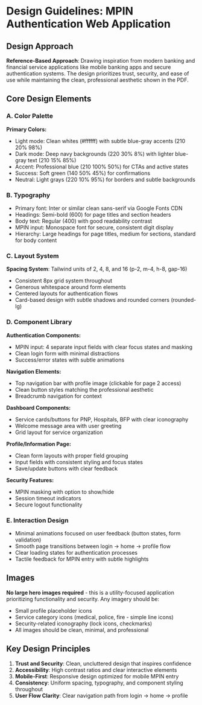 # Design Guidelines: MPIN Authentication Web Application

## Design Approach
**Reference-Based Approach**: Drawing inspiration from modern banking and financial service applications like mobile banking apps and secure authentication systems. The design prioritizes trust, security, and ease of use while maintaining the clean, professional aesthetic shown in the PDF.

## Core Design Elements

### A. Color Palette
**Primary Colors:**
- Light mode: Clean whites (#ffffff) with subtle blue-gray accents (210 20% 98%)
- Dark mode: Deep navy backgrounds (220 30% 8%) with lighter blue-gray text (210 15% 85%)
- Accent: Professional blue (210 100% 50%) for CTAs and active states
- Success: Soft green (140 50% 45%) for confirmations
- Neutral: Light grays (220 10% 95%) for borders and subtle backgrounds

### B. Typography
- Primary font: Inter or similar clean sans-serif via Google Fonts CDN
- Headings: Semi-bold (600) for page titles and section headers
- Body text: Regular (400) with good readability contrast
- MPIN input: Monospace font for secure, consistent digit display
- Hierarchy: Large headings for page titles, medium for sections, standard for body content

### C. Layout System
**Spacing System**: Tailwind units of 2, 4, 8, and 16 (p-2, m-4, h-8, gap-16)
- Consistent 8px grid system throughout
- Generous whitespace around form elements
- Centered layouts for authentication flows
- Card-based design with subtle shadows and rounded corners (rounded-lg)

### D. Component Library

**Authentication Components:**
- MPIN input: 4 separate input fields with clear focus states and masking
- Clean login form with minimal distractions
- Success/error states with subtle animations

**Navigation Elements:**
- Top navigation bar with profile image (clickable for page 2 access)
- Clean button styles matching the professional aesthetic
- Breadcrumb navigation for context

**Dashboard Components:**
- Service cards/buttons for PNP, Hospitals, BFP with clear iconography
- Welcome message area with user greeting
- Grid layout for service organization

**Profile/Information Page:**
- Clean form layouts with proper field grouping
- Input fields with consistent styling and focus states
- Save/update buttons with clear feedback

**Security Features:**
- MPIN masking with option to show/hide
- Session timeout indicators
- Secure logout functionality

### E. Interaction Design
- Minimal animations focused on user feedback (button states, form validation)
- Smooth page transitions between login → home → profile flow
- Clear loading states for authentication processes
- Tactile feedback for MPIN entry with subtle highlights

## Images
**No large hero images required** - this is a utility-focused application prioritizing functionality and security. Any imagery should be:
- Small profile placeholder icons
- Service category icons (medical, police, fire - simple line icons)
- Security-related iconography (lock icons, checkmarks)
- All images should be clean, minimal, and professional

## Key Design Principles
1. **Trust and Security**: Clean, uncluttered design that inspires confidence
2. **Accessibility**: High contrast ratios and clear interactive elements
3. **Mobile-First**: Responsive design optimized for mobile MPIN entry
4. **Consistency**: Uniform spacing, typography, and component styling throughout
5. **User Flow Clarity**: Clear navigation path from login → home → profile